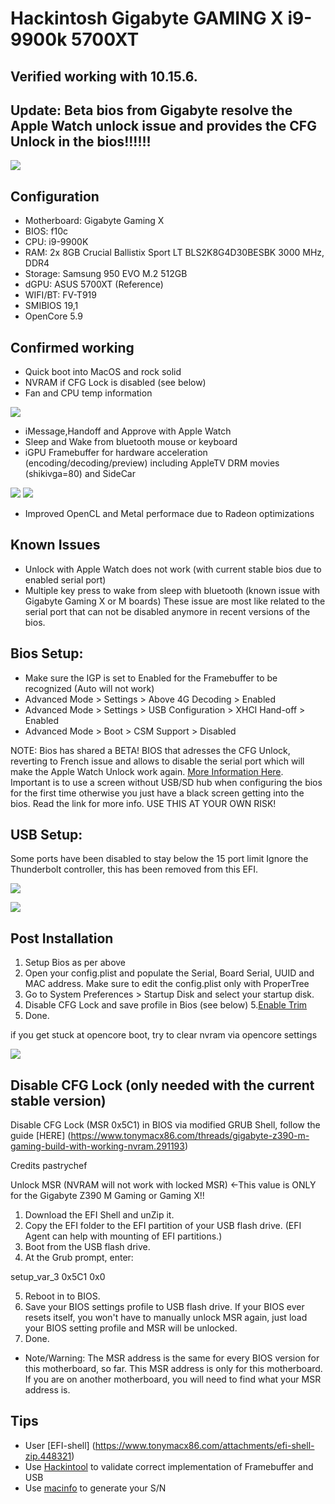 # Hackintosh Gigabyte GAMING X i9-9900k 5700XT

## Verified working with 10.15.6.
## Update: Beta bios from Gigabyte resolve the Apple Watch unlock issue and provides the CFG Unlock in the bios!!!!!! 

![](https://github.com/extric99/Hackintosh-Gigabyte-Z390-GAMING-X-i7-9900k-5700XT/blob/master/screenshot/Screenshot_Info.png)

## Configuration
- Motherboard: Gigabyte Gaming X
- BIOS: f10c
- CPU: i9-9900K  
- RAM: 2x 8GB Crucial Ballistix Sport LT BLS2K8G4D30BESBK 3000 MHz, DDR4
- Storage: Samsung 950 EVO M.2 512GB  
- dGPU: ASUS 5700XT (Reference)  
- WIFI/BT: FV-T919  
- SMIBIOS 19,1
- OpenCore 5.9

## Confirmed working
- Quick boot into MacOS and rock solid
- NVRAM if CFG Lock is disabled (see below)
- Fan and CPU temp information

![](https://github.com/extric99/Hackintosh-Gigabyte-Z390-GAMING-X-i7-9900k-5700XT/blob/master/screenshot/Screenshot_temp.png)

- iMessage,Handoff and Approve with Apple Watch
- Sleep and Wake from bluetooth mouse or keyboard
- iGPU Framebuffer for hardware acceleration (encoding/decoding/preview) including AppleTV DRM movies (shikivga=80) and SideCar

![](https://github.com/extric99/Hackintosh-Gigabyte-Z390-GAMING-X-i7-9900k-5700XT/blob/master/screenshot/Screenshot_Hackintool_1.png)
![](https://github.com/extric99/Hackintosh-Gigabyte-Z390-GAMING-X-i7-9900k-5700XT/blob/master/screenshot/Screenshot%20Framebuffer.png)
- Improved OpenCL and Metal performace due to Radeon optimizations

## Known Issues
- Unlock with Apple Watch does not work (with current stable bios due to enabled serial port)
- Multiple key press to wake from sleep with bluetooth (known issue with Gigabyte Gaming X or M boards)
These issue are most like related to the serial port that can not be disabled anymore in recent versions of the bios.

## Bios Setup:

- Make sure the IGP is set to Enabled for the Framebuffer to be recognized (Auto will not work)
- Advanced Mode > Settings > Above 4G Decoding > Enabled
- Advanced Mode > Settings > USB Configuration > XHCI Hand-off > Enabled
- Advanced Mode > Boot > CSM Support > Disabled

NOTE: Bios has shared a BETA! BIOS that adresses the CFG Unlock, reverting to French issue and allows to disable the serial port which will make the Apple Watch Unlock work again. [More Information Here](https://www.tonymacx86.com/threads/ssdt-or-clover-patch-to-disable-super-i-o-serial-port-on-gigabyte-z390-m-gaming.287471/page-8). Important is to use a screen without USB/SD hub when configuring the bios for the first time otherwise you just have a black screen getting into the bios. Read the link for more info.
USE THIS AT YOUR OWN RISK!

## USB Setup:

Some ports have been disabled to stay below the 15 port limit
Ignore the Thunderbolt controller, this has been removed from this EFI.

![](https://github.com/extric99/Hackintosh-Gigabyte-Z390-GAMING-X-i7-9900k-5700XT/blob/master/screenshot/Screenshot_USB_Layout.png)

![](https://github.com/extric99/Hackintosh-Gigabyte-Z390-GAMING-X-i7-9900k-5700XT/blob/master/screenshot/Screenshot_USB.png)

## Post Installation
1. Setup Bios as per above
2. Open your config.plist and populate the Serial, Board Serial, UUID and MAC address. Make sure to edit the config.plist only with ProperTree
3. Go to System Preferences > Startup Disk and select your startup disk.
4. Disable CFG Lock and save profile in Bios (see below)
5.[Enable Trim](https://www.howtogeek.com/222077/how-to-enable-trim-for-third-party-ssds-on-mac-os-x/)
6. Done.

if you get stuck at opencore boot, try to clear nvram via opencore settings  

![](https://github.com/extric99/Hackintosh-Gigabyte-Z390-GAMING-X-i7-9900k-5700XT/blob/master/screenshot/Screenshot_MAC.png)

## Disable CFG Lock (only needed with the current stable version)

Disable CFG Lock (MSR 0x5C1) in BIOS via modified GRUB Shell, follow the guide [HERE] (https://www.tonymacx86.com/threads/gigabyte-z390-m-gaming-build-with-working-nvram.291193)

Credits pastrychef

Unlock MSR (NVRAM will not work with locked MSR) <-This value is ONLY for the Gigabyte Z390 M Gaming or Gaming X!!
1. Download the EFI Shell and unZip it.
2. Copy the EFI folder to the EFI partition of your USB flash drive. (EFI Agent can help with mounting of EFI partitions.)
3. Boot from the USB flash drive.
4. At the Grub prompt, enter:

setup_var_3 0x5C1 0x0

5. Reboot in to BIOS.
6. Save your BIOS settings profile to USB flash drive. If your BIOS ever resets itself, you won't have to manually unlock MSR again, just load your BIOS setting profile and MSR will be unlocked.
7. Done.
* Note/Warning: The MSR address is the same for every BIOS version for this motherboard, so far. This MSR address is only for this motherboard. If you are on another motherboard, you will need to find what your MSR address is.

## Tips
- User [EFI-shell] (https://www.tonymacx86.com/attachments/efi-shell-zip.448321)
- Use [Hackintool](http://headsoft.com.au/download/mac/Hackintool.zip) to validate correct implementation of Framebuffer and USB
- Use [macinfo](https://github.com/acidanthera/MacInfoPkg) to generate your S/N

